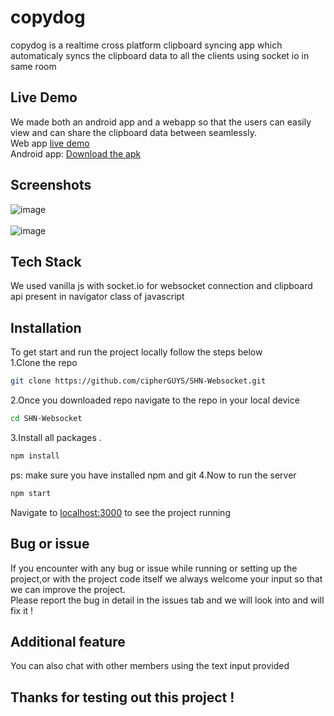 # copydog

copydog is a realtime cross platform clipboard syncing app which automaticaly syncs the clipboard data to all the clients using socket io in same room<br>
## Live Demo
We made both an android app and a webapp so that the users can easily view and can share the clipboard data between  seamlessly.<br>
Web app <a href="https://copydog.herokuapp.com/">live demo</a><br>
Android app: <a href="https://drive.google.com/file/d/1XIYQfH72FhV0J36Y3AUGhka3pnVVnNEg/" style="color:'blue'">Download the apk</a><br>
## Screenshots 
![image](https://user-images.githubusercontent.com/53270409/196097010-5e452b65-9ac3-4662-903b-5d29a99a0530.png) <br><br>
![image](https://github.com/cipherGUYS/SHN-Websocket/blob/master/public/chat%20room.png?raw=true)


## Tech Stack 
We used vanilla js with socket.io for websocket connection and clipboard api present in navigator class of javascript <br>
## Installation

To get start and run the project locally follow the steps below <br>
1.Clone the repo 
```bash
git clone https://github.com/cipherGUYS/SHN-Websocket.git
```
2.Once you downloaded repo navigate to the repo in your local device  
```bash
cd SHN-Websocket
```
3.Install all packages .
```bash
npm install
```
ps: make sure you have installed npm and git 
4.Now to run the server  
```bash
npm start
```
Navigate to <a href="http://localhost:3000">localhost:3000</a> to see the project running

## Bug or issue 
If you encounter with any bug or issue while running or setting up the project,or with the project code itself we always welcome your input so that we can improve the project.<br>
Please report the bug in detail in the issues tab and we will look into and will fix it ! <br>
## Additional feature
You can also chat with other members using the text input provided <br>
## Thanks for testing out this project !
